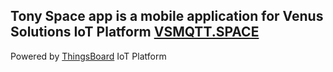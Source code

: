 ## Tony Space app is a mobile application for Venus Solutions IoT Platform [VSMQTT.SPACE](http://vsmqtt.space:8080)

Powered by [ThingsBoard](https://thingsboard.io) IoT Platform

